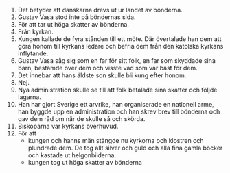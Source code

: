 1. Det betyder att danskarna drevs ut ur landet av bönderna.
2. Gustav Vasa stod inte på böndernas sida.
3. För att tar ut höga skatter av bönderna.
4. Från kyrkan.
5. Kungen kallade de fyra stånden till ett möte. Där övertalade han dem att göra honom till kyrkans ledare och befria dem från den katolska kyrkans inflytande.
6. Gustav Vasa såg sig som en far för sitt folk, en far som skyddade sina barn, bestämde över dem och visste vad som var bäst för dem.
7. Det innebar att hans äldste son skulle bli kung efter honom.
8. Nej.
9. Nya administration skulle se till att folk betalade sina skatter och följde lagarna.
10. Han har gjort Sverige ett arvrike, han organiserade en nationell arme, han byggde upp en administration och han skrev brev till bönderna och gav dem råd om när de skulle så och skörda.
11. Biskoparna var kyrkans överhuvud.
12. För att
	- kungen och hanns män stängde nu kyrkorna och klostren och plundrade dem. De tog allt silver och guld och alla fina gamla böcker och kastade ut helgonbilderna.
	- kungen tog ut höga skatter av bönderna